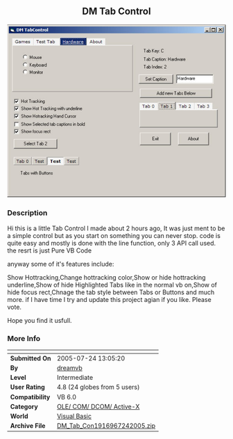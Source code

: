 ﻿<div align="center">

## DM Tab Control

<img src="PIC20057242014293403.jpg">
</div>

### Description

Hi this is a little Tab Control I made about 2 hours ago, It was just ment to be a simple control but as you start on something you can never stop. code is quite easy and mostly is done with the line function, only 3 API call used. the resrt is just Pure VB Code

anyway some of it's features include:

Show Hottracking,Change hottracking color,Show or hide hottracking underline,Show of hide Highlighted Tabs like in the normal vb on,Show of hide focus rect,Chnage the tab style between Tabs or Buttons and much more. if I have time I try and update this project agian if you like. Please vote.

Hope you find it usfull.
 
### More Info
 


<span>             |<span>
---                |---
**Submitted On**   |2005-07-24 13:05:20
**By**             |[dreamvb](https://github.com/Planet-Source-Code/PSCIndex/blob/master/ByAuthor/dreamvb.md)
**Level**          |Intermediate
**User Rating**    |4.8 (24 globes from 5 users)
**Compatibility**  |VB 6\.0
**Category**       |[OLE/ COM/ DCOM/ Active\-X](https://github.com/Planet-Source-Code/PSCIndex/blob/master/ByCategory/ole-com-dcom-active-x__1-29.md)
**World**          |[Visual Basic](https://github.com/Planet-Source-Code/PSCIndex/blob/master/ByWorld/visual-basic.md)
**Archive File**   |[DM\_Tab\_Con1916967242005\.zip](https://github.com/Planet-Source-Code/dreamvb-dm-tab-control__1-61884/archive/master.zip)








